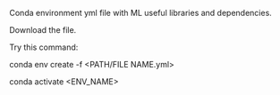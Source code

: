 Conda environment yml file with ML useful libraries and dependencies.

Download the file.

Try this command:

conda env create -f <PATH/FILE NAME.yml>

conda activate <ENV_NAME>
